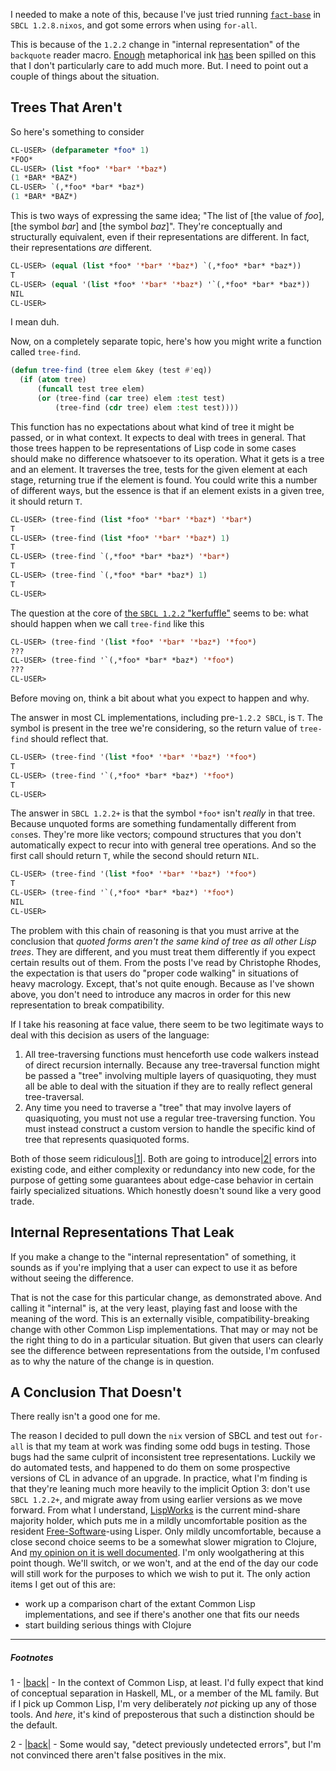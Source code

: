 I needed to make a note of this, because I've just tried running [`fact-base`](https://github.com/Inaimathi/fact-base) in `SBCL 1.2.8.nixos`, and got some errors when using `for-all`.

This is because of the `1.2.2` change in "internal representation" of the `backquote` reader macro. [Enough](http://christophe.rhodes.io/notes/blog/posts/2014/backquote_and_pretty_printing/) metaphorical ink [has](http://christophe.rhodes.io/notes/blog/posts/2014/naive_vs_proper_code-walking/) been spilled on this that I don't particularly care to add much more. But. I need to point out a couple of things about the situation.

## Trees That Aren't

So here's something to consider

```lisp
CL-USER> (defparameter *foo* 1)
*FOO*
CL-USER> (list *foo* '*bar* '*baz*)
(1 *BAR* *BAZ*)
CL-USER> `(,*foo* *bar* *baz*)
(1 *BAR* *BAZ*)
```

This is two ways of expressing the same idea; "The list of [the value of *foo*], [the symbol *bar*] and [the symbol *baz*]". They're conceptually and structurally equivalent, even if their representations are different. In fact, their representations *are* different.

```lisp
CL-USER> (equal (list *foo* '*bar* '*baz*) `(,*foo* *bar* *baz*))
T
CL-USER> (equal '(list *foo* '*bar* '*baz*) '`(,*foo* *bar* *baz*))
NIL
CL-USER> 
```

I mean duh.

Now, on a completely separate topic, here's how you might write a function called `tree-find`.

```lisp
(defun tree-find (tree elem &key (test #'eq))
  (if (atom tree)
      (funcall test tree elem)
      (or (tree-find (car tree) elem :test test)
          (tree-find (cdr tree) elem :test test))))
```

This function has no expectations about what kind of tree it might be passed, or in what context. It expects to deal with trees in general. That those trees happen to be representations of Lisp code in some cases should make no difference whatsoever to its operation. What it gets is a tree and an element. It traverses the tree, tests for the given element at each stage, returning true if the element is found. You could write this a number of different ways, but the essence is that if an element exists in a given tree, it should return `T`.

```lisp
CL-USER> (tree-find (list *foo* '*bar* '*baz*) '*bar*)
T
CL-USER> (tree-find (list *foo* '*bar* '*baz*) 1)
T
CL-USER> (tree-find `(,*foo* *bar* *baz*) '*bar*)
T
CL-USER> (tree-find `(,*foo* *bar* *baz*) 1)
T
CL-USER> 
```

The question at the core of [the `SBCL 1.2.2` "kerfuffle"](http://christophe.rhodes.io/notes/blog/posts/2014/backquote_and_pretty_printing/) seems to be: what should happen when we call `tree-find` like this

```lisp
CL-USER> (tree-find '(list *foo* '*bar* '*baz*) '*foo*)
???
CL-USER> (tree-find '`(,*foo* *bar* *baz*) '*foo*)
???
CL-USER> 
```

Before moving on, think a bit about what you expect to happen and why.

The answer in most CL implementations, including pre-`1.2.2 SBCL`, is `T`. The symbol is present in the tree we're considering, so the return value of `tree-find` should reflect that.

```lisp
CL-USER> (tree-find '(list *foo* '*bar* '*baz*) '*foo*)
T
CL-USER> (tree-find '`(,*foo* *bar* *baz*) '*foo*)
T
CL-USER> 
```

The answer in `SBCL 1.2.2+` is that the symbol `*foo*` isn't *really* in that tree. Because unquoted forms are something fundamentally different from `cons`es. They're more like vectors; compound structures that you don't automatically expect to recur into with general tree operations. And so the first call should return `T`, while the second should return `NIL`.

```lisp
CL-USER> (tree-find '(list *foo* '*bar* '*baz*) '*foo*)
T
CL-USER> (tree-find '`(,*foo* *bar* *baz*) '*foo*)
NIL
CL-USER> 
```

The problem with this chain of reasoning is that you must arrive at the conclusion that *quoted forms aren't the same kind of tree as all other Lisp trees*. They are different, and you must treat them differently if you expect certain results out of them. From the posts I've read by Christophe Rhodes, the expectation is that users do "proper code walking" in situations of heavy macrology. Except, that's not quite enough. Because as I've shown above, you don't need to introduce any macros in order for this new representation to break compatibility.

If I take his reasoning at face value, there seem to be two legitimate ways to deal with this decision as users of the language:


1.   All tree-traversing functions must henceforth use code walkers instead of direct recursion internally. Because any tree-traversal function might be passed a "tree" involving multiple layers of quasiquoting, they must all be able to deal with the situation if they are to really reflect general tree-traversal.
1.   Any time you need to traverse a "tree" that may involve layers of quasiquoting, you must not use a regular tree-traversing function. You must instead construct a custom version to handle the specific kind of tree that represents quasiquoted forms.


Both of those seem ridiculous<a name="note-Sat-Feb-21-103325EST-2015"></a>[|1|](#foot-Sat-Feb-21-103325EST-2015). Both are going to introduce<a name="note-Sat-Feb-21-103350EST-2015"></a>[|2|](#foot-Sat-Feb-21-103350EST-2015) errors into existing code, and either complexity or redundancy into new code, for the purpose of getting some guarantees about edge-case behavior in certain fairly specialized situations. Which honestly doesn't sound like a very good trade.

## Internal Representations That Leak

If you make a change to the "internal representation" of something, it sounds as if you're implying that a user can expect to use it as before without seeing the difference.

That is not the case for this particular change, as demonstrated above. And calling it "internal" is, at the very least, playing fast and loose with the meaning of the word. This is an externally visible, compatibility-breaking change with other Common Lisp implementations. That may or may not be the right thing to do in a particular situation. But given that users can clearly see the difference between representations from the outside, I'm confused as to why the nature of the change is in question.

## A Conclusion That Doesn't

There really isn't a good one for me.

The reason I decided to pull down the `nix` version of SBCL and test out `for-all` is that my team at work was finding some odd bugs in testing. Those bugs had the same culprit of inconsistent tree representations. Luckily we do automated tests, and happened to do them on some prospective versions of CL in advance of an upgrade. In practice, what I'm finding is that they're leaning much more heavily to the implicit Option 3: don't use `SBCL 1.2.2+`, and migrate away from using earlier versions as we move forward. From what I understand, [LispWorks](http://www.lispworks.com/products/lispworks.html) is the current mind-share majority holder, which puts me in a mildly uncomfortable position as the resident [Free-Software](https://www.gnu.org/philosophy/free-sw.html)-using Lisper. Only mildly uncomfortable, because a close second choice seems to be a somewhat slower migration to Clojure, And [my opinion on it is well documented](/article?name=recommendations.html). I'm only woolgathering at this point though. We'll switch, or we won't, and at the end of the day our code will still work for the purposes to which we wish to put it. The only action items I get out of this are:


-   work up a comparison chart of the extant Common Lisp implementations, and see if there's another one that fits our needs
-   start building serious things with Clojure


* * *
##### Footnotes
1 - <a name="foot-Sat-Feb-21-103325EST-2015"></a>[|back|](#note-Sat-Feb-21-103325EST-2015) - In the context of Common Lisp, at least. I'd fully expect that kind of conceptual separation in Haskell, ML, or a member of the ML family. But if I pick up Common Lisp, I'm very deliberately *not* picking up any of those tools. And *here*, it's kind of preposterous that such a distinction should be the default.

2 - <a name="foot-Sat-Feb-21-103350EST-2015"></a>[|back|](#note-Sat-Feb-21-103350EST-2015) - Some would say, "detect previously undetected errors", but I'm not convinced there aren't false positives in the mix.

